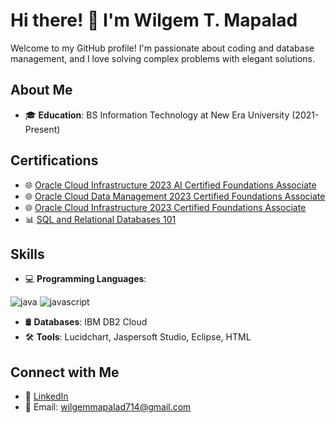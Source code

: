 # Hi there! 👋 I'm Wilgem T. Mapalad

Welcome to my GitHub profile! I'm passionate about coding and database management, and I love solving complex problems with elegant solutions.

## About Me

- 🎓 **Education**: BS Information Technology at New Era University (2021-Present)

## Certifications

- 🌐 [Oracle Cloud Infrastructure 2023 AI Certified Foundations Associate](https://catalog-education.oracle.com/pls/certview/sharebadge?id=F7984E15CB7B435C6B1DFF1D32EB11031023108F76A676696D6CCE9CC35B8CC1&fbclid=IwAR100FWRfYQpLDBNzPPWYDPVpUqUvbkvkVUPqvCb5blMp5ptIVGmz_fMPG4)
- 🌐 [Oracle Cloud Data Management 2023 Certified Foundations Associate](https://catalog-education.oracle.com/pls/certview/sharebadge?id=905EE08407389F1ECE82AE210060510F1615FDC5D9FF74FDA96757C8B3F09F9A&fbclid=IwAR2-M26Dw9fUK1b4RoByxxYX59lFAyqFZMdLYyD3cnz356wbkqlN8aZfBQU)
- 🌐 [Oracle Cloud Infrastructure 2023 Certified Foundations Associate](https://catalog-education.oracle.com/pls/certview/sharebadge?id=D9E6B8EBB15E06B3A1621BD37D817A7493D63A5F1F1A485AA6EF0094395F8AF4&fbclid=IwAR0GsrLssynPaMWv_bEwIlkMMfGZQnNefuaSeeFixQLEeQpk4XBHsba3YRA)
- 📊 [SQL and Relational Databases 101](https://courses.cognitiveclass.ai/certificates/f0d5518dfd5a4de480479faa0b276bc9)

## Skills

- 💻 **Programming Languages**:


![java](https://github.com/WilgemMapalad/WilgemMapalad/assets/136047878/a656edde-d42c-4722-8da4-016035ed8cce) 
![javascript](https://github.com/WilgemMapalad/WilgemMapalad/assets/136047878/73177641-a09b-4c09-ba27-7955fdd72b19)


  
         
- 🛢️ **Databases**: IBM DB2 Cloud
- 🛠️ **Tools**: Lucidchart, Jaspersoft Studio, Eclipse, HTML

## Connect with Me

- 💼 [LinkedIn](https://www.linkedin.com/in/wilgem-mapalad-345909276/?utm_source=share&utm_campaign=share_via&utm_content=profile&utm_medium=android_app)
- 📧 Email: wilgemmapalad714@gmail.com
